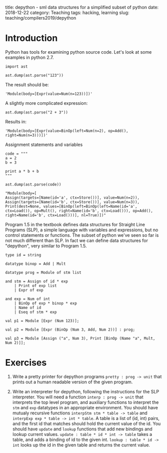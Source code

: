 title: depython - sml data structures for a simplified subset of python
date: 2018-12-22
category: Teaching
tags: hacking, learning
slug: teaching/compilers2019/depython

# Introduction

Python has tools for examining python source code. Let's look at some examples in python 2.7.

```
import ast

ast.dump(ast.parse("123"))
```
The result should be:
```
'Module(body=[Expr(value=Num(n=123))])'
```
A slightly more complicated expression:
```
ast.dump(ast.parse("2 + 3"))
```
Results in:
```
'Module(body=[Expr(value=BinOp(left=Num(n=2), op=Add(), right=Num(n=3)))])'
```
Assignment statements and variables
```
code = """
a = 2
b = 3

print a * b + b 
"""

ast.dump(ast.parse(code))
```

```
"Module(body=[
Assign(targets=[Name(id='a', ctx=Store())], value=Num(n=2)),
Assign(targets=[Name(id='b', ctx=Store())], value=Num(n=3)),
Print(dest=None, values=[BinOp(left=BinOp(left=Name(id='a',
ctx=Load()), op=Mult(), right=Name(id='b', ctx=Load())), op=Add(),
right=Name(id='b', ctx=Load()))], nl=True)])"
```

Program 1.5 in the textbook defines data structures for Straight Line Programs (SLP), a simple language with variables and expressions, but no control statements or functions. The subset of python we've seen so far is not much different than SLP. In fact we can define data structures for "depython", very similar to Program 1.5.

```
type id = string

datatype binop = Add | Mult

datatype prog = Module of stm list

and stm = Assign of id * exp
	| Print of exp list
	| Expr of exp

and exp = Num of int
	| BinOp of exp * binop * exp
	| Name of id
	| Eseq of stm * exp

val p1 = Module [Expr (Num 123)];

val p2 = Module [Expr (BinOp (Num 3, Add, Num 2))] : prog;

val p3 = Module [Assign ("a", Num 3), Print [BinOp (Name "a", Mult, Num 2)]];
```

# Exercises

1. Write a pretty printer for depython programs `pretty : prog ->
   unit` that prints out a human readable version of the given
   program.

1. Write an interpreter for depython, following the instructions for
   the SLP interpreter. You will need a function `interp : prog ->
   unit` that interprets the top level program, and auxiliary
   functions to interpret the `stm` and `exp` datatypes in an
   appropriate environment. You should have mutualy recursive
   functions `interpStm stm * table -> table` and `interpExp exp *
   table -> int * table`. A table is a list of (id, int) pairs, and
   the first id that matches should hold the current value of the
   id. You should have `update` and `lookup` functions that add new
   bindings and lookup current values. `update : table * id * int ->
   table` takes a table, and adds a binding of id to the given
   int. `lookup : table * id -> int` looks up the id in the given
   table and returns the current value.
